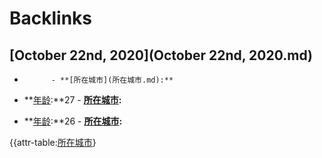 
# Backlinks
## [October 22nd, 2020](October 22nd, 2020.md)
- 
            - **[所在城市](所在城市.md):**

- **[年龄](年龄.md):**27
            - **[所在城市](所在城市.md):**

- **[年龄](年龄.md):**26
            - **[所在城市](所在城市.md):**

{{attr-table:[所在城市](所在城市.md)}

